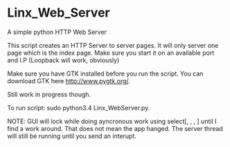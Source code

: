 Linx_Web_Server
===============

A simple python HTTP Web Server

This script creates an HTTP Server to server pages. It will only server one page which is the index page.
Make sure you start it on an available port and I.P (Loopback will work, obviously) 

Make sure you have GTK installed before you run the script. You can download GTK here http://www.pygtk.org/.

Still work in progress though.

To run script: sudo python3.4 Linx_WebServer.py.

NOTE: GUI will lock while doing ayncronous work using select[, , , ] until I find a work around. That does not mean the app hanged. The server thread will still be running until you send an interupt.

